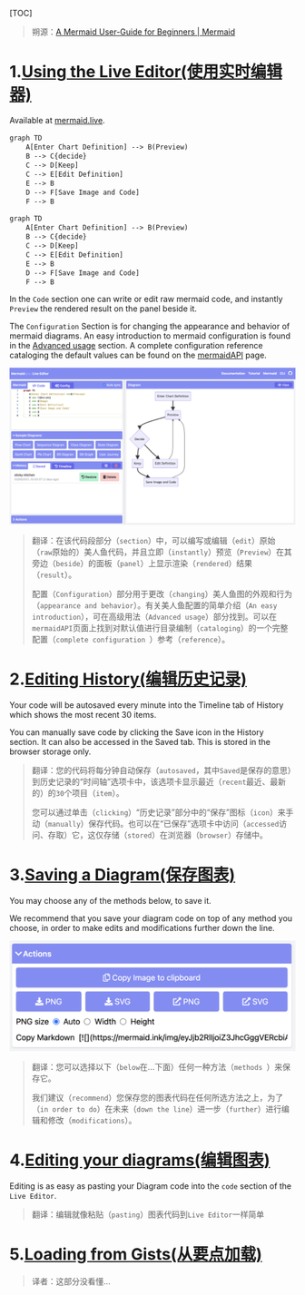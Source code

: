 [TOC]

>   朔源：[A Mermaid User-Guide for Beginners | Mermaid](http://mermaid.js.org/intro/getting-started.html)

# 1.[Using the Live Editor(使用实时编辑器)](http://mermaid.js.org/intro/getting-started.html#_1-using-the-live-editor)

Available at [mermaid.live](https://mermaid.live/).

```
graph TD
    A[Enter Chart Definition] --> B(Preview)
    B --> C{decide}
    C --> D[Keep]
    C --> E[Edit Definition]
    E --> B
    D --> F[Save Image and Code]
    F --> B
```

```mermaid
graph TD
    A[Enter Chart Definition] --> B(Preview)
    B --> C{decide}
    C --> D[Keep]
    C --> E[Edit Definition]
    E --> B
    D --> F[Save Image and Code]
    F --> B
```

In the `Code` section one can write or edit raw mermaid code, and instantly `Preview` the rendered result on the panel beside it.

The `Configuration` Section is for changing the appearance and behavior of mermaid diagrams. An easy introduction to mermaid configuration is found in the [Advanced usage](http://mermaid.js.org/config/advanced.html) section. A complete configuration reference cataloging the default values can be found on the [mermaidAPI](http://mermaid.js.org/config/setup/README.html) page.

![Code,Config and Preview](./assets/Code-Preview-Config.9018d73f.png)

>   翻译：在该代码段部分（`section`）中，可以编写或编辑（`edit`）原始（`raw`原始的）美人鱼代码，并且立即（`instantly`）预览（`Preview`）在其旁边（`beside`）的面板（`panel`）上显示渲染（`rendered`）结果（`result`）。
>
>   配置（`Configuration`）部分用于更改（`changing`）美人鱼图的外观和行为（`appearance and behavior`）。有关美人鱼配置的简单介绍（`An easy introduction`），可在高级用法（`Advanced usage`）部分找到。可以在`mermaidAPI`页面上找到对默认值进行目录编制（`cataloging`）的一个完整配置（`complete configuration `）参考（`reference`）。

# 2.[Editing History(编辑历史记录)](http://mermaid.js.org/intro/getting-started.html#editing-history)

Your code will be autosaved every minute into the Timeline tab of History which shows the most recent 30 items.

You can manually save code by clicking the Save icon in the History section. It can also be accessed in the Saved tab. This is stored in the browser storage only.

>   翻译：您的代码将每分钟自动保存（`autosaved`，其中`Saved`是保存的意思）到历史记录的“时间轴”选项卡中，该选项卡显示最近（`recent`最近、最新的）的`30`个项目（`item`）。
>
>   您可以通过单击（`clicking`）“历史记录”部分中的“保存”图标（`icon`）来手动（`manually`）保存代码。也可以在“已保存”选项卡中访问（`accessed`访问、存取）它，这仅存储（`stored`）在浏览器（`browser`）存储中。

# 3.[Saving a Diagram(保存图表)](http://mermaid.js.org/intro/getting-started.html#saving-a-diagram)

You may choose any of the methods below, to save it.

We recommend that you save your diagram code on top of any method you choose, in order to make edits and modifications further down the line.

![Flowchart](./assets/Live-Editor-Choices.cc4ac25a.png)

>   翻译：您可以选择以下（`below`在...下面）任何一种方法（`methods `）来保存它。
>
>   我们建议（`recommend`）您保存您的图表代码在任何所选方法之上，为了（`in order to do`）在未来（`down the line`）进一步（`further`）进行编辑和修改（`modifications`）。

# 4.[Editing your diagrams(编辑图表)](http://mermaid.js.org/intro/getting-started.html#editing-your-diagrams)

Editing is as easy as pasting your Diagram code into the `code` section of the `Live Editor`.

>   翻译：编辑就像粘贴（`pasting`）图表代码到`Live Editor`一样简单

# 5.[Loading from Gists(从要点加载)](http://mermaid.js.org/intro/getting-started.html#loading-from-gists)

>   译者：这部分没看懂...
